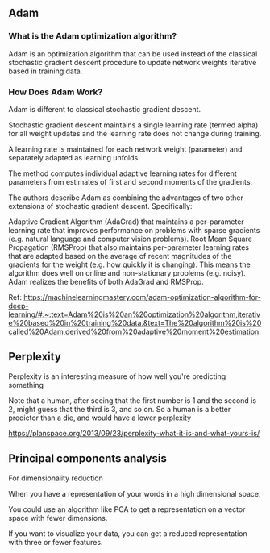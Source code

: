 ## Adam
### What is the Adam optimization algorithm?
Adam is an optimization algorithm that can be used instead of the classical stochastic gradient descent procedure to update network weights iterative based in training data.

### How Does Adam Work?
Adam is different to classical stochastic gradient descent.

Stochastic gradient descent maintains a single learning rate (termed alpha) for all weight updates and the learning rate does not change during training.

A learning rate is maintained for each network weight (parameter) and separately adapted as learning unfolds.

The method computes individual adaptive learning rates for different parameters from estimates of first and second moments of the gradients.

The authors describe Adam as combining the advantages of two other extensions of stochastic gradient descent. Specifically:

Adaptive Gradient Algorithm (AdaGrad) that maintains a per-parameter learning rate that improves performance on problems with sparse gradients (e.g. natural language and computer vision problems).
Root Mean Square Propagation (RMSProp) that also maintains per-parameter learning rates that are adapted based on the average of recent magnitudes of the gradients for the weight (e.g. how quickly it is changing). This means the algorithm does well on online and non-stationary problems (e.g. noisy).
Adam realizes the benefits of both AdaGrad and RMSProp.

Ref:
https://machinelearningmastery.com/adam-optimization-algorithm-for-deep-learning/#:~:text=Adam%20is%20an%20optimization%20algorithm,iterative%20based%20in%20training%20data.&text=The%20algorithm%20is%20called%20Adam,derived%20from%20adaptive%20moment%20estimation.

## Perplexity
Perplexity is an interesting measure of how well you're predicting something

Note that a human, after seeing that the first number is 1 and the second is 2, might guess that the third is 3, and so on. So a human is a better predictor than a die, and would have a lower perplexity

https://planspace.org/2013/09/23/perplexity-what-it-is-and-what-yours-is/


## Principal components analysis 
For dimensionality reduction

When you have a representation of your words in a high dimensional space.

You could use an algorithm like PCA
to get a representation on a vector space with fewer dimensions.

If you want to visualize your data,
you can get a reduced representation with three or fewer features. 

